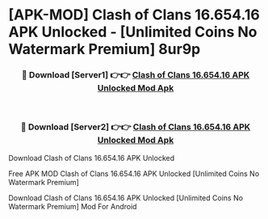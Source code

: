 # [APK-MOD] Clash of Clans 16.654.16 APK Unlocked - [Unlimited Coins No Watermark Premium] 8ur9p



<div align="center">
<h3>🔴 Download [Server1] 👉👉 <a href="https://momento.my/?title=Clash_of_Clans_16.654.16_APK_Unlocked">Clash of Clans 16.654.16 APK Unlocked Mod Apk</a></h3><br>

<h3>🔴 Download [Server2] 👉👉 <a href="https://momento.my/?title=Clash_of_Clans_16.654.16_APK_Unlocked">Clash of Clans 16.654.16 APK Unlocked Mod Apk</a></h3>
</div>



Download Clash of Clans 16.654.16 APK Unlocked 

Free APK MOD Clash of Clans 16.654.16 APK Unlocked [Unlimited Coins No Watermark Premium]

Download Clash of Clans 16.654.16 APK Unlocked [Unlimited Coins No Watermark Premium] Mod For Android
